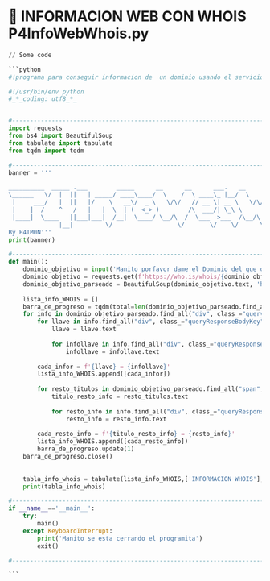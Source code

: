 # 👹 INFORMACION WEB CON  WHOIS              P4InfoWebWhois.py

````python
// Some code

```python
#!programa para conseguir informacion de  un dominio usando el servicio de who.is - P4InfoWebWhois.py - By P4IM0N

#!/usr/bin/env python
#_*_coding: utf8_*_


#-----------------------------------------------------------------------------------------
import requests
from bs4 import BeautifulSoup
from tabulate import tabulate
from tqdm import tqdm

#-----------------------------------------------------------------------------------------
banner = '''

__________  _____ .___        _____      __      __      ___.   __      __.__           .__         
\______   \/  |  ||   | _____/ ____\____/  \    /  \ ____\_ |__/  \    /  \  |__   ____ |__| ______ 
 |     ___/   |  ||   |/    \   __\/  _ \   \/\/   // __ \| __ \   \/\/   /  |  \ /  _ \|  |/  ___/ 
 |    |  /    ^   /   |   |  \  | (  <_> )        /\  ___/| \_\ \        /|   Y  (  <_> )  |\___ \  
 |____|  \____   ||___|___|  /__|  \____/ \__/\  /  \___  >___  /\__/\  / |___|  /\____/|__/____  > 
              |__|         \/                  \/       \/    \/      \/       \/               \/  
By P4IM0N'''
print(banner)

#-----------------------------------------------------------------------------------------
def main():
    dominio_objetivo = input('Manito porfavor dame el Dominio del que quieres que te de informacion con WHOIS: ')    #?obtenemos el dominio objetivo del susuario
    dominio_objetivo = requests.get(f'https://who.is/whois/{dominio_objetivo}')                                      #?al dominiioo lo agregamos al final de la url de la paginawho.is que es donde se realizara la busqueda de info, con request y su metodo get.   
    dominio_objetivo_parseado = BeautifulSoup(dominio_objetivo.text, 'html5lib')                                     #?parseamos el html donde esta la info suministrada por who.is, usando beatifulsoup y le damos formato html5lib
   
    lista_info_WHOIS = []                                                                                            #?creamos una lista donde se guardara cada info en forma de lista en lista, para mostrarla en un atabla luego   
    barra_de_progreso = tqdm(total=len(dominio_objetivo_parseado.find_all("div", class_="queryResponseBodyRow")))    #?creamos un objeto de barra de progreso, con el rango deacuerdo a la cantidad de etiquetas div con class "queryResponseBodyRow" encontradas con .find_all
    for info in dominio_objetivo_parseado.find_all("div", class_="queryResponseBodyRow"):                            #?iteramos por cada una de las class "queryResponseBodyRow"
        for llave in info.find_all("div", class_="queryResponseBodyKey"):                                            #?y dentro de ellaas iteramos con find_all por cada  "div", class_="queryResponseBodyKey" encontrada 
            llave = llave.text                                                                                       #?y la guarmos las llaves en una variabl con .text   
            
            for infollave in info.find_all("div", class_="queryResponseBodyValue"):                                  #?luego iteramos por todas las  "div", class_="queryResponseBodyValue"  con un loop terciario digamos 
                infollave = infollave.text                                                                           #?y la guarmos las informaciones e las llaves en una variabl con .text   
                
        cada_infor = f'{llave} = {infollave}'                                                                        #?luego de este loop de key guardamos una cadena de string formateadas con el estilo en que mostraremos nuestra informacion   
        lista_info_WHOIS.append([cada_infor])                                                                        #?y esta variable la guardamos en forma de lista dentro de nuestra lista_info:_whois con .append
        
        for resto_titulos in dominio_objetivo_parseado.find_all("span", class_="lead", text="Registrar Data"):       #?luego buscamos el resto de informacion que se dejo de encontrar dado que ya no existian classes "queryResponseBodyKey", por lo que vuelvo a iterar sobre el dominio principal ya parseado en busqueda nuevamente con find_all del contenido de etiquetas "span", class_="lead", text="Registrar Data" 
            titulo_resto_info = resto_titulos.text                                                                   #?las cuales al obtenerlas las guardo en variablñe por cada iteracion con el metodo.text   
            
            for resto_info in info.find_all("div", class_="queryResponseBodyValue"):                                 #?luego segida de esa informacion busco la informacion de estas span, las cuales se guardan, buscando con find_all en etiquetas "div", class_="queryResponseBodyValue" con un loop terciario digamos
                resto_info = resto_info.text                                                                         #?igual que anteriormemnte las guardo en variable con .text
                
        cada_resto_info = f'{titulo_resto_info} = {resto_info}'                                                      #?y nuevamente al final de este segundo loop secundario guardo con el formato y estilo que quiero la informacion
        lista_info_WHOIS.append([cada_resto_info])                                                                   #?al igual que anteriormente la guardamos toda con .append
        barra_de_progreso.update(1)                                                                                  #?actualizamos la barra de progreso en uno con cada iteracion
    barra_de_progreso.close()                                                                                        #?cerramos la barra de progreso
        
       
    tabla_info_whois = tabulate(lista_info_WHOIS,['INFORMACION WHOIS'], tablefmt='grid')                             #?terminando al final del loop principal creamos la tabla con sus parametros, de informacion con la lista info WHOIS, el encabezado y formato de tabla grid
    print(tabla_info_whois)    

#-----------------------------------------------------------------------------------------
if __name__=='__main__':
    try:
        main()
    except KeyboardInterrupt:
        print('Manito se esta cerrando el programita')
        exit()

#-----------------------------------------------------------------------------------------

```
````
